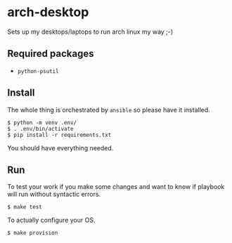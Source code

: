 # arch-desktop

Sets up my desktops/laptops to run arch linux my way ;-)

## Required packages

- `python-psutil`

## Install

The whole thing is orchestrated by `ansible` so please have it installed.

```
$ python -m venv .env/
$ . .env/bin/activate
$ pip install -r requirements.txt
```

You should have everything needed.

## Run

To test your work if you make some changes and want to know if playbook will run without syntactic errors.

```
$ make test
```

To actually configure your OS.

```
$ make provision
```

